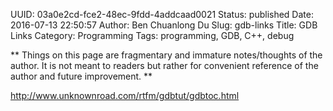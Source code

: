 UUID: 03a0e2cd-fce2-48ec-9fdd-4addcaad0021
Status: published
Date: 2016-07-13 22:50:57
Author: Ben Chuanlong Du
Slug: gdb-links
Title: GDB Links
Category: Programming
Tags: programming, GDB, C++, debug

**
Things on this page are
fragmentary and immature notes/thoughts of the author.
It is not meant to readers
but rather for convenient reference of the author and future improvement.
**

<http://www.unknownroad.com/rtfm/gdbtut/gdbtoc.html>
